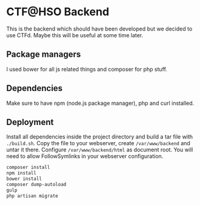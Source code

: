 # CTF@HSO Backend
This is the backend which should have been developed but we decided to use CTFd. Maybe this will be useful at some time later.

## Package managers
I used bower for all js related things and composer for php stuff.

## Dependencies
Make sure to have npm (node.js package manager), php and curl installed.

## Deployment
Install all dependencies inside the project directory and build a tar file with `./build.sh`.
Copy the file to your webserver, create `/var/www/backend` and untar it there.
Configure `/var/www/backend/html` as document root. You will need to allow FollowSymlinks in your webserver configuration.

~~~bash
composer install
npm install
bower install
composer dump-autoload
gulp
php artisan migrate
~~~